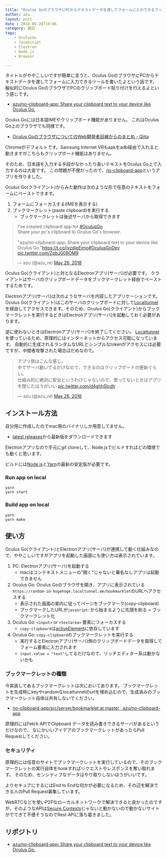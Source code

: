 ```yaml
---
title: "Oculus GoのブラウザにPCからテキストデータを渡してフォームに入力できるブックマークレットとアプリ"
author: azu
layout: post
date : 2018-05-28T10:06
category: 雑記
tags:
    - OculusGo
    - JavaScript
    - Electron
    - Node.js
    - Browser

---
```


タイトルがややこしいですが簡単に言うと、Oculus GoのブラウザにPCからテキストデータを渡してフォームに入力できるツールを書いたよという話です。
擬似的にOculus GoのブラウザでPCのクリップボード貼り付けを行えるよという感じです。

- [azu/no-clipboard-app: Share your clipboard text to your device like Oculus Go.](https://github.com/azu/no-clipboard-app)

Oculus Goには日本語IMEやクリップボード機能がありません。
これはOculus Go上のブラウザでも同様です。

- [Oculus GoのブラウザについてのWeb開発者目線からのまとめ - Qiita](https://qiita.com/wakufactory/items/98658e8d089386a7b073)

Chromeがデフォルトです。Samsung Internet VRもapkをadb経由で入れると動きますがこちらもクリップボード機能はありません。

そのため、日本語を入力する手段がなかったり長いテキストをOculus Go上で入力するのは大変です。
この問題が不便だったので、[no-clipboard-app](https://github.com/azu/no-clipboard-app)というアプリを作りました。

Oculus Go(クライアント)からみた動作は次のような形で任意のテキストをフォームにペーストできます。

1. フォームにフォーカスする(IMEを表示する)
2. ブックマークレット(paste clipboard)を実行する
	- ブックマークレットは後述サーバから取得できます

	
<blockquote class="twitter-tweet" data-lang="en"><p lang="en" dir="ltr">I&#39;ve created clipboard app for <a href="https://twitter.com/hashtag/OculusGo?src=hash&amp;ref_src=twsrc%5Etfw">#OculusGo</a> <br>Share your pc&#39;s clipboard to Oculus Go&#39;s browser.<br><br>&quot;azu/no-clipboard-app: Share your clipboard text to your device like Oculus Go.&quot;<a href="https://t.co/jyzdjpEimo">https://t.co/jyzdjpEimo</a><a href="https://twitter.com/hashtag/OculusGoDev?src=hash&amp;ref_src=twsrc%5Etfw">#OculusGoDev</a> <a href="https://t.co/ZpbJ009OM9">pic.twitter.com/ZpbJ009OM9</a></p>&mdash; azu (@azu_re) <a href="https://twitter.com/azu_re/status/1000392189292105728?ref_src=twsrc%5Etfw">May 26, 2018</a></blockquote>
<script async src="https://platform.twitter.com/widgets.js" charset="utf-8"></script>

Oculus Go(クライアント)と対となるElectronアプリ(サーバ)が必要です。
クライアントはサーバのクリップボードデータをブックマークレット経由でペーストするためです。

Electronアプリ(サーバ)は次のようなサーバを内容したアプリケーションです。
Oculus Go(クライアント)はこのサーバのクリップボードに対して[Localtunnel](https://localtunnel.github.io/www/)を経由してアクセスできます。そのため、Oculus Go(クライアント)からブックマークレットを実行するときはElectronアプリ(サーバ)を起動しておく必要があります。

逆に使わないときはElectronアプリ(サーバ)を終了してください。
[Localtunnel](https://localtunnel.github.io/www/)を使っているため、原理的にはインターネットからアクセス可能になっています。
自動的に生成されるランダムなURLとシンプルなtokenがアクセスには必要ですが、中間者攻撃された場合はだめなので。

<blockquote class="twitter-tweet" data-lang="en"><p lang="ja" dir="ltr">アプリ側はこんな感じ。<br>中でサーバ動いてるだけなので、できるのはクリップボードの更新ぐらい。<br>仕組み的に絶対に安全というわけじゃないので、使ってないときはアプリを閉じたほうがいい <a href="https://t.co/d4ghhSlcdh">pic.twitter.com/d4ghhSlcdh</a></p>&mdash; azu (@azu_re) <a href="https://twitter.com/azu_re/status/1000372265559572480?ref_src=twsrc%5Etfw">May 26, 2018</a></blockquote>
<script async src="https://platform.twitter.com/widgets.js" charset="utf-8"></script>

## インストール方法

自分用に作成したのでmac用のバイナリしか用意してません。

- [latest releases](https://github.com/azu/no-clipboard-app/releases/latest)から最新版をダウンロードできます

Electronアプリなので手元にgit cloneして、Node.jsでビルドすればどの環境でも動くと思います。

ビルドには[Node.js](https://nodejs.org/ja/)と[Yarn](https://yarnpkg.com/ja/docs/install)の最新の安定版が必要です。

### Run app on local

    yarn
    yarn start

### Build app on local

    yarn
    yarn make

## 使い方

Oculus Go(クライアント)とElectronアプリ(サーバ)が連携して動く仕組みなので、ややこしいですがアプリを起動した画面にも使い方は表示されています。

1. PC: Electronアプリ(サーバ)を起動する
    - macはコンテキストメニューの"開く"じゃないと署名なしアプリは起動できません
2. Oculus Go: Oculus Goのブラウザを開き、アプリに表示されている`https://random-id-hogehoge.localtunnel.me/bookmarklet`のURLへアクセスする
    - 表示された画面の案内に従ってページをブックマーク(copy-clipboard)
    - ブックマークしたURLが`javasript:`から始まるように先頭を削る = ブックマークレット化
3. Oculus Go: `<input>` or `<textarea>` 要素にフォーカスする
    - `copy-clipboard`は[activeElement](https://developer.mozilla.org/en-US/docs/Web/API/DocumentOrShadowRoot/activeElement)に依存しています
4. Oculus Go: `copy-clipboard`のブックマークレットを実行する
    - 実行するとElectronアプリ(サーバ)側のクリップボードデータを取得してフォーム要素に入力されます
    - `input.value = "text"`してるだけなので、リッチエディター系は動かないかも

### ブックマークレットの種類

今実装してあるブックマークレットは次においてあります。
ブックマークレットを生成時にkeyやrandomなlocaltunnelのurlを埋め込むので、生成済みのブックマークレット自体は共有しないでください。

- [no-clipboard-app/src/server/bookmarklet at master · azu/no-clipboard-app](https://github.com/azu/no-clipboard-app/tree/master/src/server/bookmarklet)

原理的にはFetch APIでClipboard データを読み書きできるサーバがあるというだけなので、
なにかいいアイデアのブックマークレットがあったらPull Requestしてください。

### セキュリティ

原理的には任意のサイトでブックマークレットを実行しているので、そのブックマークレットの実行自体をhookすればリクエストやレスポンスを奪い取れます。
そのため、センシティブなデータはやり取りしないほうがいいです。

よりセキュアにするにはEnd to Endな何かが必要になるため、その辺を解決できる人のPull Request募集しています。

WebRTCなどを使いP2Pなローカルネットワークで解決できると良かったのですが、そのようなAPIは[Secure Contexts](https://developer.mozilla.org/ja/docs/Web/Security/Secure_Contexts)じゃないと動かないので動かないサイトがでてきて不便そうなのでRest APIに落ち着きました。

## リポジトリ

- [azu/no-clipboard-app: Share your clipboard text to your device like Oculus Go.](https://github.com/azu/no-clipboard-app)
